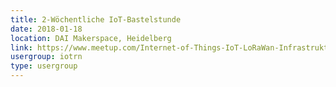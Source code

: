 ```yaml
---
title: 2-Wöchentliche IoT-Bastelstunde
date: 2018-01-18
location: DAI Makerspace, Heidelberg
link: https://www.meetup.com/Internet-of-Things-IoT-LoRaWan-Infrastruktur-4-RheinNeckar/events/wgskdpyxcbxb/
usergroup: iotrn
type: usergroup
---
```

